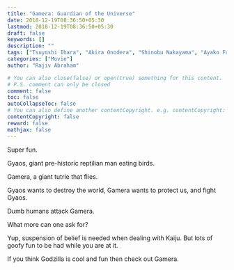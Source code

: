 ```yaml
---
title: "Gamera: Guardian of the Universe"
date: 2018-12-19T08:36:50+05:30
lastmod: 2018-12-19T08:36:50+05:30
draft: false
keywords: []
description: ""
tags: ["Tsuyoshi Ihara", "Akira Onodera", "Shinobu Nakayama", "Ayako Fujitani"]
categories: ["Movie"]
author: "Rajiv Abraham"

# You can also close(false) or open(true) something for this content.
# P.S. comment can only be closed
comment: false
toc: false
autoCollapseToc: false
# You can also define another contentCopyright. e.g. contentCopyright: "This is another copyright."
contentCopyright: false
reward: false
mathjax: false
---
```


Super fun. 

Gyaos, giant pre-historic reptilian man eating birds. 

Gamera, a giant tutrle that flies.

Gyaos wants to destroy the world, Gamera wants to protect us, and fight Gyaos.

Dumb humans attack Gamera.

What more can one ask for?

Yup, suspension of belief is needed when dealing with Kaiju. But lots of goofy fun to be had while you are at it.

If you think Godzilla is cool and fun then check out Gamera.